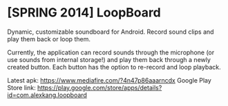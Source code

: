 [SPRING 2014] LoopBoard
=======================

Dynamic, customizable soundboard for Android. Record sound clips and play them back or loop them.

Currently, the application can record sounds through the microphone (or use sounds from internal storage!) and play them back through a newly created button. Each button has the option to re-record and loop playback. 

Latest apk: https://www.mediafire.com/?4n47p86aaarncdx
Google Play Store link: https://play.google.com/store/apps/details?id=com.alexkang.loopboard
